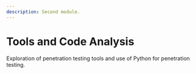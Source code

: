 ```yaml
---
description: Second module.
---
```


# Tools and Code Analysis

Exploration of penetration testing tools and use of Python for penetration testing.

